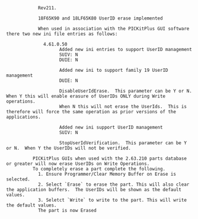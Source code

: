                 Rev211.

                18F65K90 and 18LF65K80 UserID erase implemented

                When used in association with the PICKitPlus GUI software there two new ini file entries as follows:

                  4.61.0.50
                        Added new ini entries to support UserID management
                        SUIV: N
                        DUIE: N

                        Added new ini to support family 19 UserID management
                        DUIE: N

                        DisableUserIdErase.  This parameter can be Y or N.  When Y this will enable erasure of UserIDs ONLY during Write operations.
                        When N this will not erase the UserIds.  This is therefore will force the same operation as prior versions of the applications.

                        Added new ini support UserID management
                        SUIV: N

                        StopUserIdVerification.  This parameter can be Y or N.  When Y the UserIDs will not be verified.

              PICKitPlus GUIs when used with the 2.63.210 parts database or greater will now erase UserIDs on Write Operations.
              To completely erase a part complete the following.
                1. Ensure Programmer/Clear Memory Buffer on Erase is selected.
                2. Select `Erase` to erase the part. This will also clear the application buffers.  The UserIDs will be shown as the default values.
                3. Seletct `Write` to write to the part. This will write the default values.
                The part is now Erased
